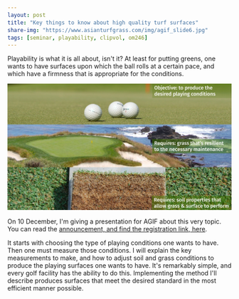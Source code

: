 ```yaml
---
layout: post
title: "Key things to know about high quality turf surfaces"
share-img: "https://www.asianturfgrass.com/img/agif_slide6.jpg"
tags: [seminar, playability, clipvol, om246]
---
```


Playability is what it is all about, isn't it? At least for putting greens, one wants to have surfaces upon which the ball rolls at a certain pace, and which have a firmness that is appropriate for the conditions.

![slide from AGIF presentation about soil, grass, and resultant playability](/img/agif_slide6.jpg)

On 10 December, I'm giving a presentation for AGIF about this very topic. You can read the [announcement, and find the registration link, here](https://agif.asia/2020/11/micah-woods-secrets-to-producing-great-putting-surfaces/).

It starts with choosing the type of playing conditions one wants to have. Then one must measure those conditions. I will explain the key measurements to make, and how to adjust soil and grass conditions to produce the playing surfaces one wants to have. It's remarkably simple, and every golf facility has the ability to do this. Implementing the method I'll describe produces surfaces that meet the desired standard in the most efficient manner possible.
